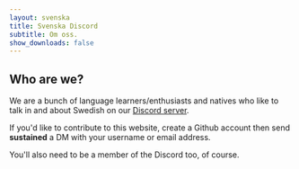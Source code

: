 ```yaml
---
layout: svenska
title: Svenska Discord
subtitle: Om oss.
show_downloads: false
---
```


## Who are we?

We are a bunch of language learners/enthusiasts and natives who like to talk in and about Swedish on our [Discord server](https://discord.gg/FUMTtWJ).

If you'd like to contribute to this website, create a Github account then send **sustained** a DM with your username or email address.

You'll also need to be a member of the Discord too, of course.